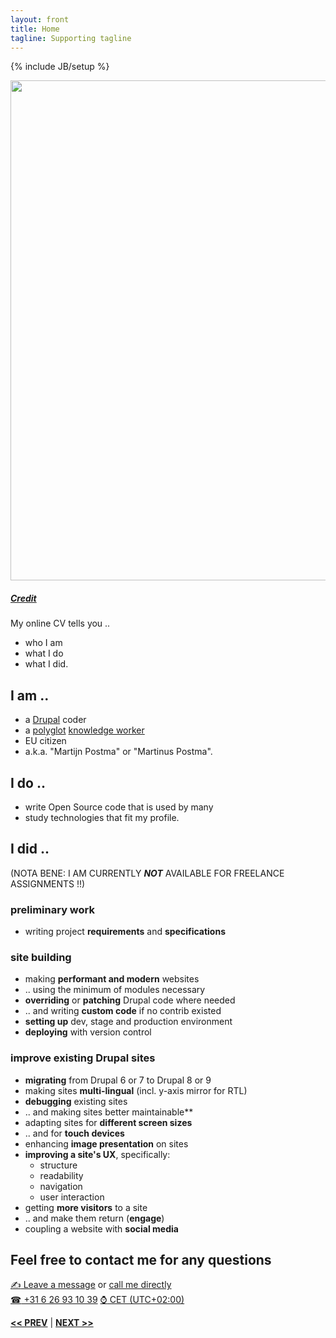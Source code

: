 ```yaml
---
layout: front
title: Home
tagline: Supporting tagline
---
```

{% include JB/setup %}

<a href="https://www.flickr.com/photos/vintage-ad/3026431407" title="View photo on Flickr" target="_blank"><img src="https://farm4.staticflickr.com/3282/3026431407_b04b7e557a_c.jpg" style="width: 800px;"></a><br />
<h5><a href="https://www.flickr.com/people/vintage-ad/" title="View user on Flickr" target="_blank">Credit</a></h5>

My online CV tells you ..

- who I am
- what I do
- what I did.

## I am ..
- a [Drupal](https://www.drupal.org/u/lolandese) coder
- a [polyglot](http://dictionary.reference.com/browse/polyglot) [knowledge worker](https://en.wikipedia.org/wiki/Knowledge_worker)
- EU citizen
- a.k.a. "Martijn Postma" or "Martinus Postma".

## I do ..
- write Open Source code that is used by many
- study technologies that fit my profile.

## I did ..
(NOTA BENE: I AM CURRENTLY **_NOT_** AVAILABLE FOR FREELANCE ASSIGNMENTS !!)

### preliminary work

- writing project **requirements** and **specifications**

### site building

- making **performant and modern** websites
- .. using the minimum of modules necessary
- **overriding** or **patching** Drupal code where needed
- .. and writing **custom code** if no contrib existed
- **setting up** dev, stage and production environment
- **deploying** with version control

### improve existing Drupal sites
- **migrating** from Drupal 6 or 7 to Drupal 8 or 9
- making sites **multi-lingual** (incl. y-axis mirror for RTL)
- **debugging** existing sites
- .. and making sites better maintainable**
- adapting sites for **different screen sizes**
- .. and for **touch devices**
- enhancing **image presentation** on sites
- **improving a site's UX**, specifically:
  - structure
  - readability
  - navigation
  - user interaction
- getting **more visitors** to a site
- .. and make them return (**engage**)
- coupling a website with **social media**

## Feel free to contact me for any questions

<a href="/contact" target="_blank" title="My contact form"><span class="signs">✍</span> Leave a message</a> or <a href="tel:+31626931039">call me directly<br />
<span class="signs">☎</span> +31 6 26 93 10 39</a> <a href="https://www.timeanddate.com/worldclock/netherlands/amsterdam" target="_blank"><span class="signs">⌚</span> CET (UTC+02:00)</a>

<a href="/past.html#top" title="Past experiences"><b><< PREV</b></a> &#124; <a href="/data.html#top" title="Personal info"><b>NEXT >></b></a>
